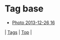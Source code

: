 <!--
title: Tag base
date: 2020-06-28T15:26:59.160Z
tags:
-->
# Tag base

 * [Photo 2013-12-26 16](71211949049.md)

| [Tags](tags.md) | [Top](index.md) |
